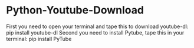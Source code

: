 # Python-Youtube-Download

 First you need to open your terminal and tape this to download youtube-dl: pip install youtube–dl
 Second you need to install Pytube, tape this in your terminal:  pip install PyTube
